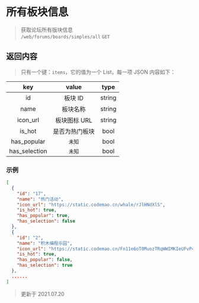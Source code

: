 # 所有板块信息

> 获取论坛所有版块信息  
> `/web/forums/boards/simples/all` `GET`

## 返回内容

> 只有一个键：`items`，它的值为一个 List，每一项 JSON 内容如下：

|      key      |     value      |  type  |
| :-----------: | :------------: | :----: |
|      id       |    板块 ID     | string |
|     name      |    板块名称    | string |
|   icon_url    |  板块图标 URL  | string |
|    is_hot     | 是否为热门板块 |  bool  |
|  has_popular  |     `未知`     |  bool  |
| has_selection |     `未知`     |  bool  |

### 示例

```json
[
  {
    "id": "17",
    "name": "热门活动",
    "icon_url": "https://static.codemao.cn/whale/rJlHNdXlS",
    "is_hot": true,
    "has_popular": true,
    "has_selection": false
  },
  {
    "id": "2",
    "name": "积木编程乐园",
    "icon_url": "https://static.codemao.cn/Fn11e6oT0MuozTRqWWIMKIeUFvP4",
    "is_hot": true,
    "has_popular": false,
    "has_selection": true
  },
  ......
]
```

> 更新于 2021.07.20
